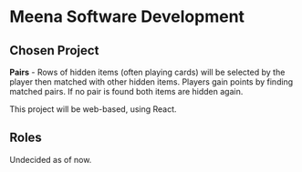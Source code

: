 # Meena Software Development

## Chosen Project

**Pairs** - Rows of hidden items (often playing cards) will be selected by the player then matched with other hidden items. Players gain points by
finding matched pairs. If no pair is found both items are hidden again.

This project will be web-based, using React.

## Roles

Undecided as of now.
